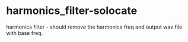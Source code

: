# harmonics_filter-solocate
harmonics filter  - should remove the harmonics freq and output wav file with base freq.
